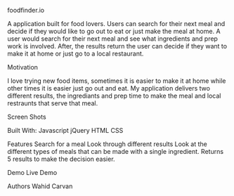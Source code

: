 foodfinder.io


A application built for food lovers. Users can search for their next meal and decide if they would like to go out to eat or just make the meal at home. A user would search for their next meal and see what ingredients and prep work is involved. After, the results return the user can decide if they want to make it at home or just go to a local restaurant.

Motivation

I love trying new food items, sometimes it is easier to make it at home while other times it is easier just go out and eat. My application delivers two different results, the ingrediants and prep time to make the meal and local restraunts that serve that meal.


Screen Shots


Built With:
Javascript
jQuery
HTML
CSS


Features
Search for a meal
Look through different results
Look at the different types of meals that can be made with a single ingredient.
Returns 5 results to make the decision easier.

Demo
Live Demo

Authors
Wahid Carvan
